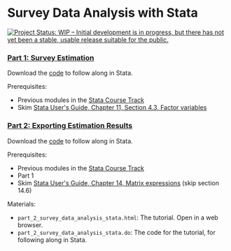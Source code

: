 # Survey Data Analysis with Stata

[![Project Status: WIP – Initial development is in progress, but there has not yet been a stable, usable release suitable for the public.](https://www.repostatus.org/badges/latest/wip.svg)](https://www.repostatus.org/#wip)


### [Part 1: Survey Estimation](https://centeronbudget.github.io/stata-trainings/survey-data-analysis/part_1_survey_data_analysis_stata.html)

Download the [code](https://raw.githubusercontent.com/CenterOnBudget/stata-trainings/master/survey-data-analysis/part_1_survey_data_analysis_stata.do) to follow along in Stata.
 
Prerequisites: 

- Previous modules in the [Stata Course Track](https://airtable.com/shrnwSpHYzXRlbY20)
- Skim [Stata User's Guide, Chapter 11, Section 4.3, Factor variables](https://www.stata.com/manuals/u11.pdf#page=20)


### [Part 2: Exporting Estimation Results](https://centeronbudget.github.io/stata-trainings/survey-data-analysis/part_2_survey_data_analysis_stata.html)

Download the [code](https://raw.githubusercontent.com/CenterOnBudget/stata-trainings/master/survey-data-analysis/part_2_survey_data_analysis_stata.do) to follow along in Stata.

Prerequisites: 

- Previous modules in the [Stata Course Track](https://airtable.com/shrnwSpHYzXRlbY20)
- Part 1
- Skim [Stata User's Guide, Chapter 14, Matrix expressions](https://www.stata.com/manuals/u14.pdf) (skip section 14.6)

Materials:

- `part_2_survey_data_analysis_stata.html`: The tutorial. Open in a web browser.
- `part_2_survey_data_analysis_stata.do`: The code for the tutorial, for following along in Stata.

